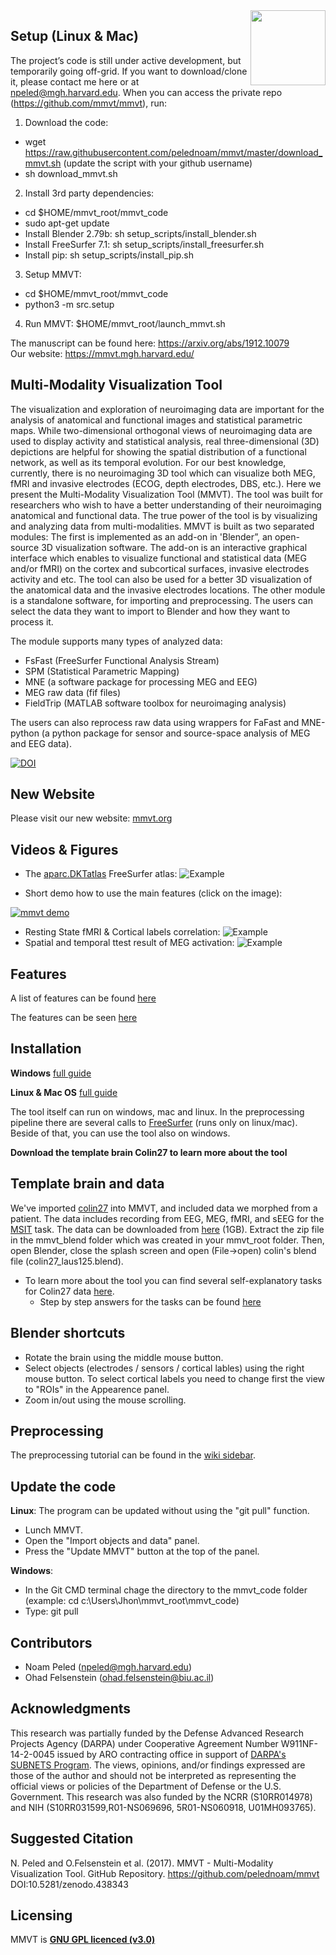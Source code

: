<img src=https://user-images.githubusercontent.com/35853195/42889397-52f9c75e-8a78-11e8-9da8-86ccc3a30a80.png align="right" hight=120 width=120/>

## Setup (Linux & Mac)

The project’s code is still under active development, but temporarily going off-grid. 
If you want to download/clone it, please contact me here or at npeled@mgh.harvard.edu.
When you can access the private repo (https://github.com/mmvt/mmvt), run:
1) Download the code:  
* wget https://raw.githubusercontent.com/pelednoam/mmvt/master/download_mmvt.sh (update the script with your github username)  
* sh download_mmvt.sh  
2) Install 3rd party dependencies:  
* cd $HOME/mmvt_root/mmvt_code  
* sudo apt-get update  
* Install Blender 2.79b: sh setup_scripts/install_blender.sh  
* Install FreeSurfer 7.1: sh setup_scripts/install_freesurfer.sh  
* Install pip: sh setup_scripts/install_pip.sh  
3) Setup MMVT:  
* cd $HOME/mmvt_root/mmvt_code  
* python3 -m src.setup  
4) Run MMVT: $HOME/mmvt_root/launch_mmvt.sh  

The manuscript can be found here: https://arxiv.org/abs/1912.10079  
Our website: https://mmvt.mgh.harvard.edu/  

## Multi-Modality Visualization Tool

The visualization and exploration of neuroimaging data are important for the analysis of anatomical and functional images and statistical parametric maps. While two-dimensional orthogonal views of neuroimaging data are used to display activity and statistical analysis, real three-dimensional (3D) depictions are helpful for showing the spatial distribution of a functional network, as well as its temporal evolution. For our best knowledge, currently, there is no neuroimaging 3D tool which can visualize both MEG, fMRI and invasive electrodes (ECOG, depth electrodes, DBS, etc.). Here we present the Multi-Modality Visualization Tool (MMVT). The tool was built for researchers who wish to have a better understanding of their neuroimaging anatomical and functional data. The true power of the tool is by visualizing and analyzing data from multi-modalities. MMVT is built as two separated modules: The first is implemented as an add-on in 'Blender”, an open-source 3D visualization software. The add-on is an interactive graphical interface which enables to visualize functional and statistical data (MEG and/or fMRI) on the cortex and subcortical surfaces, invasive electrodes activity and etc. The tool can also be used for a better 3D visualization of the anatomical data and the invasive electrodes locations. The other module is a standalone software, for importing and preprocessing. The users can select the data they want to import to Blender and how they want to process it.

The module supports many types of analyzed data:
* FsFast (FreeSurfer Functional Analysis Stream)
* SPM (Statistical Parametric Mapping)
* MNE (a software package for processing MEG and EEG)
* MEG raw data (fif files)
* FieldTrip (MATLAB software toolbox for neuroimaging analysis)


The users can also reprocess raw data using wrappers for FaFast and MNE-python (a python package for sensor and source-space analysis of MEG and EEG data).

<a href="https://doi.org/10.5281/zenodo.438343"><img src="https://zenodo.org/badge/DOI/10.5281/zenodo.438343.svg" alt="DOI"></a>

## New Website
Please visit our new website: [mmvt.org](http://mmvt.org)

## Videos & Figures
* The [aparc.DKTatlas](https://surfer.nmr.mgh.harvard.edu/fswiki/CorticalParcellation) FreeSurfer atlas:
![Example](https://user-images.githubusercontent.com/1643819/39079174-8b61dc1a-44e3-11e8-8ce6-1c783596d1ae.png)

<!--- * Spatial and temporal ttest result of MEG activation
 ![Example](https://cloud.githubusercontent.com/assets/1643819/17341466/c1ac0548-58c2-11e6-9736-a85163f80521.gif "spatial and temporal ttest result of MEG activation") -->
 * Short demo how to use the main features (click on the image):
 
 <a href="https://www.youtube.com/watch?v=vPD4DorhMgA&t=9s" target="_blank"> <img src="https://img.youtube.com/vi/yBba7f12GmQ/0.jpg" alt= "mmvt demo"> </a>
* Resting State fMRI & Cortical labels correlation:
![Example](https://cloud.githubusercontent.com/assets/1643819/24374566/5ce2dce4-1303-11e7-9b3a-c23448e5114e.gif)
* Spatial and temporal ttest result of MEG activation:
![Example](https://cloud.githubusercontent.com/assets/1643819/17341466/c1ac0548-58c2-11e6-9736-a85163f80521.gif)
<!-- * MEG & Electrodes & Coherence
![Example](https://cloud.githubusercontent.com/assets/1643819/17341742/03e0af80-58c4-11e6-8587-125cde58e6b8.gif "MEG & Electrodes & Coherence") -->
<!--* Inflating Brain
![inflating_meg](https://user-images.githubusercontent.com/1643819/32626655-f58758be-c55d-11e7-94c6-de246c291905.gif) -->

<!--## Tutorials
![Example](https://cloud.githubusercontent.com/assets/1643819/17341371/4d3505de-58c2-11e6-8bae-91165c573a07.gif "MEG-fMRI-electrodes example") -->

## Features

A list of features can be found [here](https://github.com/pelednoam/mmvt/wiki/MMVT-features)

The features can be seen [here](https://www.youtube.com/watch?v=vPD4DorhMgA&t=9s)

## Installation
**Windows** [full guide](https://github.com/pelednoam/mmvt/wiki/Windows-installation-full-guide)

**Linux & Mac OS** [full guide](https://github.com/pelednoam/mmvt/wiki/Linux-and-OSX-Installation)

The tool itself can run on windows, mac and linux.
In the preprocessing pipeline there are several calls to [FreeSurfer](https://surfer.nmr.mgh.harvard.edu/) (runs only on linux/mac). Beside of that, you can use the tool also on windows.

**Download the template brain Colin27 to learn more about the tool**

## Template brain and data
We've imported [colin27](http://www.bic.mni.mcgill.ca/ServicesAtlases/Colin27Highres) into MMVT, and included data we morphed from a patient. The data includes recording from EEG, MEG, fMRI, and sEEG for the [MSIT](https://www.nature.com/articles/nprot.2006.48) task. The data can be downloaded from [here](https://www.dropbox.com/s/hpt5t9gt8migna8/colin27.zip?dl=0) (1GB). Extract the zip file in the mmvt_blend folder which was created in your mmvt_root folder. Then, open Blender, close the splash screen and open (File->open) colin's blend file (colin27_laus125.blend).

* To learn more about the tool you can find several self-explanatory tasks for Colin27 data [here](https://github.com/pelednoam/mmvt/wiki/Colin27-exercise).
   - Step by step answers for the tasks can be found [here](https://docs.google.com/document/d/1FD2vA_eSbGMsZIxZs_8wAstyNN5QMYIxkV35jaj2qyM/edit?usp=sharing)


## Blender shortcuts
* Rotate the brain using the middle mouse button.
* Select objects (electrodes / sensors / cortical lables) using the right mouse button. To select cortical labels you need to change first the view to "ROIs" in the Appearence panel.
* Zoom in/out using the mouse scrolling.

## Preprocessing
The preprocessing tutorial can be found in the [wiki sidebar](https://github.com/pelednoam/mmvt/wiki).

## Update the code
**Linux**: The program can be updated without using the "git pull" function.
* Lunch MMVT.
* Open the "Import objects and data" panel.
* Press the "Update MMVT" button at the top of the panel.

**Windows**:
* In the Git CMD terminal chage the directory to the mmvt_code folder (example: cd c:\Users\Jhon\mmvt_root\mmvt_code)
* Type: git pull


## Contributors
- Noam Peled (npeled@mgh.harvard.edu)
- Ohad Felsenstein (ohad.felsenstein@biu.ac.il)

## Acknowledgments
This research was partially funded by the Defense Advanced Research
Projects Agency (DARPA) under Cooperative Agreement Number
W911NF-14-2-0045 issued by ARO contracting office in support of [DARPA's
SUBNETS Program](https://transformdbs.partners.org/). The views, opinions, and/or findings expressed are
those of the author and should not be interpreted as representing the
official views or policies of the Department of Defense or the U.S.
Government.  This research was also funded by the NCRR (S10RR014978) and NIH (S10RR031599,R01-NS069696, 5R01-NS060918, U01MH093765).

## Suggested Citation
N. Peled and O.Felsenstein et al. (2017). MMVT - Multi-Modality Visualization Tool. GitHub Repository. https://github.com/pelednoam/mmvt DOI:10.5281/zenodo.438343

## Licensing

MMVT is [**GNU GPL licenced (v3.0)**](https://github.com/pelednoam/mmvt/blob/master/LICENSE)

 
